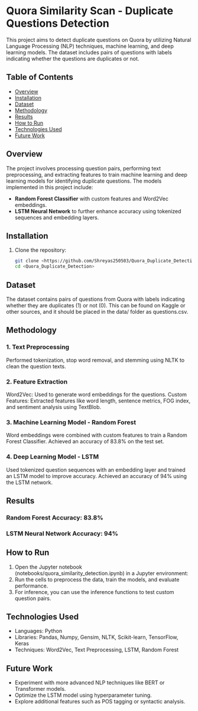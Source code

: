 # Quora Similarity Scan - Duplicate Questions Detection

This project aims to detect duplicate questions on Quora by utilizing Natural Language Processing (NLP) techniques, machine learning, and deep learning models. The dataset includes pairs of questions with labels indicating whether the questions are duplicates or not.

## Table of Contents
- [Overview](#overview)
- [Installation](#installation)
- [Dataset](#dataset)
- [Methodology](#methodology)
- [Results](#results)
- [How to Run](#how-to-run)
- [Technologies Used](#technologies-used)
- [Future Work](#future-work)

## Overview
The project involves processing question pairs, performing text preprocessing, and extracting features to train machine learning and deep learning models for identifying duplicate questions. The models implemented in this project include:
- **Random Forest Classifier** with custom features and Word2Vec embeddings.
- **LSTM Neural Network** to further enhance accuracy using tokenized sequences and embedding layers.

## Installation

1. Clone the repository:
   ```bash
   git clone <https://github.com/Shreyas250503/Quora_Duplicate_Detection.git>
   cd <Quora_Duplicate_Detection>
   ```

## Dataset
The dataset contains pairs of questions from Quora with labels indicating whether they are duplicates (1) or not (0). This can be found on Kaggle or other sources, and it should be placed in the data/ folder as questions.csv.

## Methodology
### 1. Text Preprocessing
Performed tokenization, stop word removal, and stemming using NLTK to clean the question texts.
### 2. Feature Extraction
Word2Vec: Used to generate word embeddings for the questions.
Custom Features: Extracted features like word length, sentence metrics, FOG index, and sentiment analysis using TextBlob.
### 3. Machine Learning Model - Random Forest
Word embeddings were combined with custom features to train a Random Forest Classifier.
Achieved an accuracy of 83.8% on the test set.
### 4. Deep Learning Model - LSTM
Used tokenized question sequences with an embedding layer and trained an LSTM model to improve accuracy.
Achieved an accuracy of 94% using the LSTM network.

## Results
### Random Forest Accuracy: 83.8%
### LSTM Neural Network Accuracy: 94%

## How to Run
1. Open the Jupyter notebook (notebooks/quora_similarity_detection.ipynb) in a Jupyter environment:
2. Run the cells to preprocess the data, train the models, and evaluate performance.
3. For inference, you can use the inference functions to test custom question pairs.

## Technologies Used
+ Languages: Python
+ Libraries: Pandas, Numpy, Gensim, NLTK, Scikit-learn, TensorFlow, Keras
+ Techniques: Word2Vec, Text Preprocessing, LSTM, Random Forest

## Future Work
+ Experiment with more advanced NLP techniques like BERT or Transformer models.
+ Optimize the LSTM model using hyperparameter tuning.
+ Explore additional features such as POS tagging or syntactic analysis.






